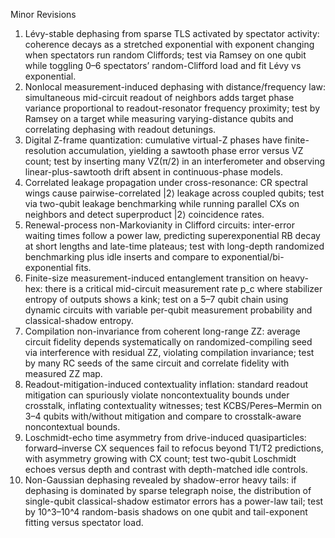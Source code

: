 Minor Revisions

1. Lévy-stable dephasing from sparse TLS activated by spectator activity: coherence decays as a stretched exponential with exponent changing when spectators run random Cliffords; test via Ramsey on one qubit while toggling 0–6 spectators’ random-Clifford load and fit Lévy vs exponential. 
2. Nonlocal measurement-induced dephasing with distance/frequency law: simultaneous mid-circuit readout of neighbors adds target phase variance proportional to readout-resonator frequency proximity; test by Ramsey on a target while measuring varying-distance qubits and correlating dephasing with readout detunings. 
3. Digital Z-frame quantization: cumulative virtual-Z phases have finite-resolution accumulation, yielding a sawtooth phase error versus VZ count; test by inserting many VZ(π/2) in an interferometer and observing linear-plus-sawtooth drift absent in continuous-phase models. 
4. Correlated leakage propagation under cross-resonance: CR spectral wings cause pairwise-correlated |2⟩ leakage across coupled qubits; test via two-qubit leakage benchmarking while running parallel CXs on neighbors and detect superproduct |2⟩ coincidence rates. 
5. Renewal-process non-Markovianity in Clifford circuits: inter-error waiting times follow a power law, predicting superexponential RB decay at short lengths and late-time plateaus; test with long-depth randomized benchmarking plus idle inserts and compare to exponential/bi-exponential fits. 
6. Finite-size measurement-induced entanglement transition on heavy-hex: there is a critical mid-circuit measurement rate p_c where stabilizer entropy of outputs shows a kink; test on a 5–7 qubit chain using dynamic circuits with variable per-qubit measurement probability and classical-shadow entropy. 
7. Compilation non-invariance from coherent long-range ZZ: average circuit fidelity depends systematically on randomized-compiling seed via interference with residual ZZ, violating compilation invariance; test by many RC seeds of the same circuit and correlate fidelity with measured ZZ map. 
8. Readout-mitigation-induced contextuality inflation: standard readout mitigation can spuriously violate noncontextuality bounds under crosstalk, inflating contextuality witnesses; test KCBS/Peres–Mermin on 3–4 qubits with/without mitigation and compare to crosstalk-aware noncontextual bounds. 
9. Loschmidt-echo time asymmetry from drive-induced quasiparticles: forward–inverse CX sequences fail to refocus beyond T1/T2 predictions, with asymmetry growing with CX count; test two-qubit Loschmidt echoes versus depth and contrast with depth-matched idle controls. 
10. Non-Gaussian dephasing revealed by shadow-error heavy tails: if dephasing is dominated by sparse telegraph noise, the distribution of single-qubit classical-shadow estimator errors has a power-law tail; test by 10^3–10^4 random-basis shadows on one qubit and tail-exponent fitting versus spectator load.
